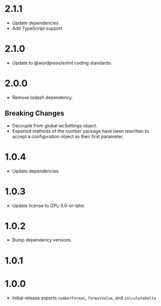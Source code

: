 # 2.1.1

-   Update dependencies.
-   Add TypeScript support.

# 2.1.0

-   Update to @wordpress/eslint coding standards.

# 2.0.0

-   Remove lodash dependency.

## Breaking Changes

-   Decouple from global wcSettings object.
-   Exported methods of the number package have been rewritten to accept a configuration object as their first parameter.

# 1.0.4

-   Update dependencies.

# 1.0.3

-   Update license to GPL-3.0-or-later.

# 1.0.2

-   Bump dependency versions.

# 1.0.1

# 1.0.0

-   Initial release exports `numberFormat`, `formatValue`, and `calculateDelta`
